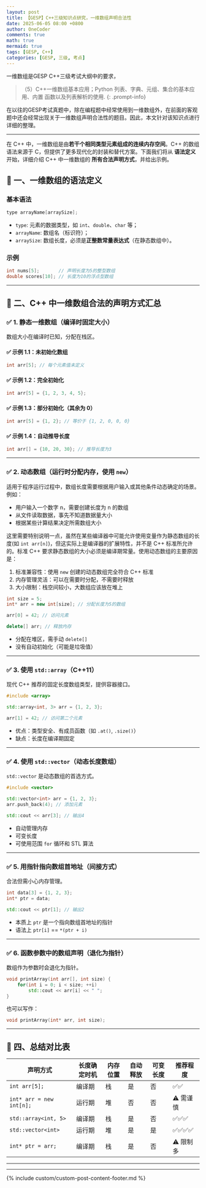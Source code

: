 ```yaml
---
layout: post
title: 【GESP】C++三级知识点研究，一维数组声明合法性
date: 2025-06-05 08:00 +0800
author: OneCoder
comments: true
math: true
mermaid: true
tags: [GESP, C++]
categories: [GESP, 三级, 考点]
---
```

一维数组是GESP C++三级考试大纲中的要求，
> （5）C++一维数组基本应用；Python 列表、字典、元组、集合的基本应用、内置
函数以及列表解析的使用.
{: .prompt-info}

在以往的GESP考试真题中，除在编程题中经常使用到一维数组外，在前面的客观题中还会经常出现关于一维数组声明合法性的题目。因此，本文针对该知识点进行详细的整理。

---

在 C++ 中，一维数组是由**若干个相同类型元素组成的连续内存空间**。C++ 的数组语法来源于 C，但提供了更多现代化的封装和替代方案。下面我们将从 **语法定义** 开始，详细介绍 C++ 中一维数组的 **所有合法声明方式**，并给出示例。

## 🧩 一、一维数组的语法定义

### 基本语法

```cpp
type arrayName[arraySize];
```

* `type`: 元素的数据类型，如 `int`、`double`、`char` 等；
* `arrayName`: 数组名（标识符）；
* `arraySize`: 数组长度，必须是**正整数常量表达式**（在静态数组中）。

### 示例

```cpp
int nums[5];       // 声明长度为5的整型数组
double scores[10]; // 长度为10的浮点型数组
```

---

## 🧭 二、C++ 中一维数组合法的声明方式汇总

### ✅ 1. **静态一维数组（编译时固定大小）**

数组大小在编译时已知，分配在栈区。

#### ✅ 示例 1.1：未初始化数组

```cpp
int arr[5]; // 每个元素值未定义
```

#### ✅ 示例 1.2：完全初始化

```cpp
int arr[5] = {1, 2, 3, 4, 5};
```

#### ✅ 示例 1.3：部分初始化（其余为 0）

```cpp
int arr[5] = {1, 2}; // 等价于 {1, 2, 0, 0, 0}
```

#### ✅ 示例 1.4：自动推导长度

```cpp
int arr[] = {10, 20, 30}; // 推导长度为3
```

---

### ✅ 2. **动态数组（运行时分配内存，使用 `new`）**

适用于程序运行过程中，数组长度需要根据用户输入或其他条件动态确定的场景。例如：

* 用户输入一个数字 n，需要创建长度为 n 的数组
* 从文件读取数据，事先不知道数据量大小
* 根据某些计算结果决定所需数组大小

这里需要特别说明一点，虽然在某些编译器中可能允许使用变量作为静态数组的长度(如 `int arr[n]`)，但这实际上是编译器的扩展特性，并不是 C++ 标准所允许的。标准 C++ 要求静态数组的大小必须是编译期常量。使用动态数组的主要原因是：

1. 标准兼容性：使用 `new` 创建的动态数组完全符合 C++ 标准
2. 内存管理灵活：可以在需要时分配，不需要时释放
3. 大小限制：栈空间较小，大数组应该放在堆上

```cpp
int size = 5;
int* arr = new int[size]; // 分配长度为5的数组

arr[0] = 42; // 访问元素

delete[] arr; // 释放内存
```

* 分配在堆区，需手动 `delete[]`
* 没有自动初始化（可能是垃圾值）

---

### ✅ 3. **使用 `std::array`（C++11）**

现代 C++ 推荐的固定长度数组类型，提供容器接口。

```cpp
#include <array>

std::array<int, 3> arr = {1, 2, 3};

arr[1] = 42; // 访问第二个元素
```

* 优点：类型安全、有成员函数（如 `.at()`, `.size()`）
* 缺点：长度在编译期固定

---

### ✅ 4. **使用 `std::vector`（动态长度数组）**

`std::vector` 是动态数组的首选方式。

```cpp
#include <vector>

std::vector<int> arr = {1, 2, 3};
arr.push_back(4); // 添加元素

std::cout << arr[3]; // 输出4
```

* 自动管理内存
* 可变长度
* 可使用范围 `for` 循环和 STL 算法

---

### ✅ 5. **用指针指向数组首地址（间接方式）**

合法但需小心内存管理。

```cpp
int data[3] = {1, 2, 3};
int* ptr = data;

std::cout << ptr[1]; // 输出2
```

* 本质上 `ptr` 是一个指向数组首地址的指针
* 语法上 `ptr[i]` == `*(ptr + i)`

---

### ✅ 6. **函数参数中的数组声明（退化为指针）**

数组作为参数时会退化为指针。

```cpp
void printArray(int arr[], int size) {
    for(int i = 0; i < size; ++i)
        std::cout << arr[i] << " ";
}
```

也可以写作：

```cpp
void printArray(int* arr, int size);
```

---

## 📌 四、总结对比表

| 声明方式                     | 长度确定时机 | 内存位置 | 自动释放 | 可变长度 | 推荐程度   |
| ------------------------ | ------ | ---- | ---- | ---- | ------ |
| `int arr[5];`            | 编译期    | 栈    | 是    | 否    | ✅✅     |
| `int* arr = new int[n];` | 运行期    | 堆    | 否    | 否    | ⚠️ 需谨慎 |
| `std::array<int, 5>`     | 编译期    | 栈    | 是    | 否    | ✅✅✅    |
| `std::vector<int>`       | 运行期    | 堆    | 是    | 是    | ✅✅✅✅   |
| `int* ptr = arr;`        | 编译期    | 栈    | 是    | 否    | ⚠️ 限制多 |

---

---
{% include custom/custom-post-content-footer.md %}
